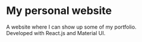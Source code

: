 # My personal website 
A website where I can show up some of my portfolio. <br /> 
Developed with React.js and Material UI.
